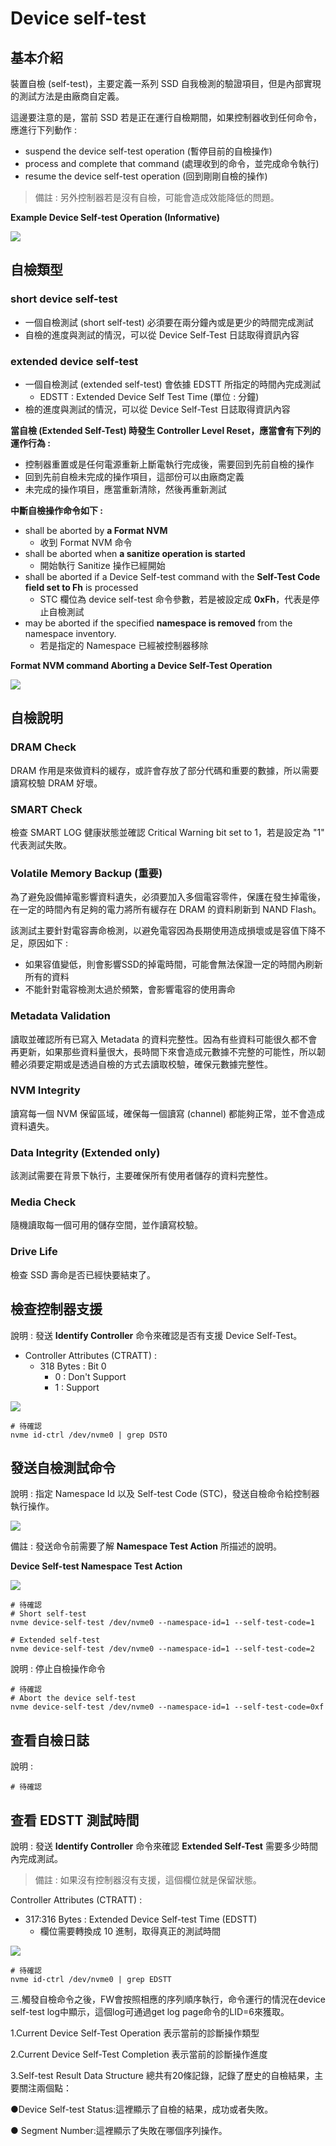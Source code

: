 # Device self-test



## 基本介紹

裝置自檢 (self-test)，主要定義一系列 SSD 自我檢測的驗證項目，但是內部實現的測試方法是由廠商自定義。

這邊要注意的是，當前 SSD 若是正在運行自檢期間，如果控制器收到任何命令，應進行下列動作 :

* suspend the device self-test operation  (暫停目前的自檢操作)
* process and complete that command (處理收到的命令，並完成命令執行)
* resume the device self-test operation (回到剛剛自檢的操作)

> 備註 : 另外控制器若是沒有自檢，可能會造成效能降低的問題。

**Example Device Self-test Operation (Informative)**

![](https://github.com/miniedwins/learning/blob/main/nvme/pic/device_self_test_informative.png)



## 自檢類型

### short device self-test

* 一個自檢測試 (short self-test) 必須要在兩分鐘內或是更少的時間完成測試
* 自檢的進度與測試的情況，可以從 Device Self-Test 日誌取得資訊內容

### extended device self-test

* 一個自檢測試 (extended self-test) 會依據 EDSTT 所指定的時間內完成測試
  * EDSTT : Extended Device Self Test Time (單位 : 分鐘)
* 檢的進度與測試的情況，可以從 Device Self-Test 日誌取得資訊內容

**當自檢 (Extended Self-Test) 時發生 Controller Level Reset，應當會有下列的運作行為 :**

* 控制器重置或是任何電源重新上斷電執行完成後，需要回到先前自檢的操作
* 回到先前自檢未完成的操作項目，這部份可以由廠商定義
* 未完成的操作項目，應當重新清除，然後再重新測試

**中斷自檢操作命令如下 :**

* shall be aborted by **a Format NVM**
  * 收到 Format NVM 命令
* shall be aborted when **a sanitize operation is started**
  * 開始執行 Sanitize 操作已經開始
* shall be aborted if a Device Self-test command with the **Self-Test Code field set to Fh** is processed
  * STC 欄位為 device self-test 命令參數，若是被設定成 **0xFh**，代表是停止自檢測試
* may be aborted if the specified **namespace is removed** from the namespace inventory.
  * 若是指定的 Namespace 已經被控制器移除

**Format NVM command Aborting a Device Self-Test Operation**

![](https://github.com/miniedwins/learning/blob/main/nvme/pic/device_self_test_aborting_operation.png)



## 自檢說明

### DRAM Check

DRAM 作用是來做資料的緩存，或許會存放了部分代碼和重要的數據，所以需要讀寫校驗 DRAM 好壞。

### SMART Check

檢查 SMART LOG 健康狀態並確認 Critical Warning bit set to 1，若是設定為 "1" 代表測試失敗。

### Volatile Memory Backup (重要) 

為了避免設備掉電影響資料遺失，必須要加入多個電容零件，保護在發生掉電後，在一定的時間內有足夠的電力將所有緩存在 DRAM 的資料刷新到 NAND Flash。

該測試主要針對電容壽命檢測，以避免電容因為長期使用造成損壞或是容值下降不足，原因如下 : 

* 如果容值變低，則會影響SSD的掉電時間，可能會無法保證一定的時間內刷新所有的資料
* 不能針對電容檢測太過於頻繁，會影響電容的使用壽命

### Metadata Validation

讀取並確認所有已寫入 Metadata 的資料完整性。因為有些資料可能很久都不會再更新，如果那些資料量很大，長時間下來會造成元數據不完整的可能性，所以韌體必須要定期或是透過自檢的方式去讀取校驗，確保元數據完整性。

### NVM Integrity

讀寫每一個 NVM 保留區域，確保每一個讀寫 (channel) 都能夠正常，並不會造成資料遺失。

### Data Integrity (Extended only)

該測試需要在背景下執行，主要確保所有使用者儲存的資料完整性。

### Media Check

隨機讀取每一個可用的儲存空間，並作讀寫校驗。

### Drive Life

檢查 SSD 壽命是否已經快要結束了。



## 檢查控制器支援

說明 : 發送 **Identify Controller** 命令來確認是否有支援 Device Self-Test。

- Controller Attributes (CTRATT) :
  - 318 Bytes : Bit 0
    - 0 : Don't Support
    - 1 : Support

![](https://github.com/miniedwins/learning/blob/main/nvme/pic/identify_controller/Identify_Controller_DSTO.png)

~~~shell
# 待確認
nvme id-ctrl /dev/nvme0 | grep DSTO
~~~



## 發送自檢測試命令

說明 : 指定 Namespace Id 以及 Self-test Code (STC)，發送自檢命令給控制器執行操作。

![](https://github.com/miniedwins/learning/blob/main/nvme/pic/admin_command_set/device_self_test_dw_10.png)

備註 :  發送命令前需要了解 **Namespace Test Action** 所描述的說明。

**Device Self-test Namespace Test Action**

![](https://github.com/miniedwins/learning/blob/main/nvme/pic/admin_command_set/device_self_test_namespace_test_action.png)

~~~shell
# 待確認
# Short self-test
nvme device-self-test /dev/nvme0 --namespace-id=1 --self-test-code=1

# Extended self-test
nvme device-self-test /dev/nvme0 --namespace-id=1 --self-test-code=2
~~~

說明 : 停止自檢操作命令

~~~shell
# 待確認
# Abort the device self-test
nvme device-self-test /dev/nvme0 --namespace-id=1 --self-test-code=0xf
~~~



## 查看自檢日誌

說明 : 

~~~shell
# 待確認
~~~



## 查看 EDSTT 測試時間

說明 : 發送 **Identify Controller** 命令來確認 **Extended Self-Test** 需要多少時間內完成測試。

> 備註 : 如果沒有控制器沒有支援，這個欄位就是保留狀態。

Controller Attributes (CTRATT) :

- 317:316 Bytes :  Extended Device Self-test Time (EDSTT)
  - 欄位需要轉換成 10 進制，取得真正的測試時間

![](https://github.com/miniedwins/learning/blob/main/nvme/pic/identify_controller/Identify_Controller_EDSTT.png)

~~~shell
# 待確認
nvme id-ctrl /dev/nvme0 | grep EDSTT
~~~



三.觸發自檢命令之後，FW會按照相應的序列順序執行，命令運行的情況在device self-test log中顯示，這個log可通過get log page命令的LID=6來獲取。

1.Current Device Self-Test Operation 表示當前的診斷操作類型

2.Current Device Self-Test Completion 表示當前的診斷操作進度

3.Self-test Result Data Structure 總共有20條記錄，記錄了歷史的自檢結果，主要關注兩個點：

●Device Self-test Status:這裡顯示了自檢的結果，成功或者失敗。

● Segment Number:這裡顯示了失敗在哪個序列操作。
